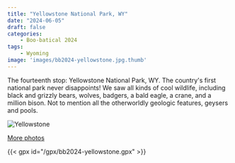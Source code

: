 ```yaml
---
title: "Yellowstone National Park, WY"
date: "2024-06-05"
draft: false
categories: 
    - Boo-batical 2024
tags:
    - Wyoming
image: 'images/bb2024-yellowstone.jpg.thumb'
---
```


The fourteenth stop: Yellowstone National Park, WY. The country's first national park never disappoints! We saw all kinds of cool wildlife, including black and grizzly bears, wolves, badgers, a bald eagle, a crane, and a million bison. Not to mention all the otherworldly geologic features, geysers and pools.

![Yellowstone](/images/bb2024-yellowstone.jpg)

[More photos](https://photos.app.goo.gl/kwZywCk6pqJnRz8w7)

{{< gpx id="/gpx/bb2024-yellowstone.gpx" >}}
